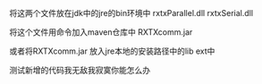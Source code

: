 
将这两个文件放在jdk中的jre的bin环境中
rxtxParallel.dll
rxtxSerial.dll

将这个文件用命令加入maven仓库中
RXTXcomm.jar

或者将RXTXcomm.jar
放入jre本地的安装路径中的lib ext中


测试新增的代码我无敌我寂寞你能怎么办
